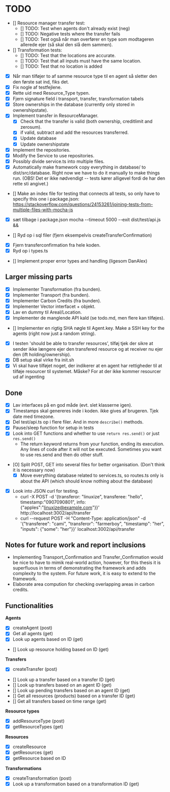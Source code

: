 # TODO
- [] Resource manager transfer test: 
    - [] TODO: Test when agents don't already exist (neg)
    - [] TODO: Negative tests where the transfer fails
    - [] TODO: Test også når man overfører en type som modtageren allerede ejer (så skal den slå dem sammen).
- [] Transformation tests:
    - [] TODO: Test that the locations are accurate.
    - [] TODO: Test that all inputs must have the same location.
    - [] TODO: Test that no location is added
- [X] Når man tilføjer to af samme resource type til en agent så sletter den den første sat ind, fiks det. 
- [x] Fix nogle af testfejlene. 
- [x] Rette uid med Resource_Type typen. 
- [x] Fjern signature field i transport, transfer, transformation tabels
- [X] Store ownerships in the database (currently only stored in ownershipstate). 
- [X] Implement transfer in ResourceManager.
    - [X] Check that the transfer is valid (both ownership, creditlimit and zerosum).
    - [X] if valid, subtract and add the resources transferred. 
    - [X] Update database
    - [X] Update ownershipstate
- [X] Implement the repositories.
- [X] Modify the Service to use repositories. 
- [X] Possibly divide service.ts into multiple files.
- [x] Automatically make framework copy everything in database/ to dist/src/database. Right now we have to do it manually to make things run. (OBS! Det er ikke nødvendigt -- tests kører alligevel fordi de har den rette sti angivet.)
- [] Make an index file for testing that connects all tests, so only have to
  specify this one i package.json: https://stackoverflow.com/questions/24153261/joining-tests-from-multiple-files-with-mocha-js
- [x] sæt tilbage i package.json  mocha --timeout 5000 --exit dist/test/api.js &&
- [] Ryd op i sql filer (fjern eksempelvis createTransferConfirmation)
- [X] Fjern transferconfirmation fra hele koden. 
- [X] Ryd op i types.ts
- [] Implement proper error types and handling (ligesom DanAlex)


## Larger missing parts

- [X] Implementer Transformation (fra bunden).
- [X] Implementer Transport (fra bunden).
- [X] Implementer Carbon Credits (fra bunden).
- [X] Implementer Vector interfacet + objekt.
- [X] Lav en dummy til Areal/Location.
- [X] Implementer de manglende API kald (se todo.md, men flere kan tilføjes).
- [] Implementer en rigtig SHA nøgle til Agent.key. Make a SSH key for the agents (right now just a random string).
- [X] I testen 'should be able to transfer resources', tilføj tjek der sikre at sender ikke længere
     ejer den transfered resource og at receiver nu ejer den (ift holding/ownership).
- [X] DB setup skal virke fra init.sh
- [X] Vi skal have tilføjet noget, der indikerer at en agent har rettigheder til at tilføje resourcer til systemet. Måske? For at der ikke kommer resourcer ud af ingenting

## Done

- [X] Lav interfaces på en god måde (evt. slet klasserne igen).
- [X] Timestamps skal genereres inde i koden. ikke gives af brugeren. Tjek date med timezone.
- [X] Del test/api.ts op i flere filer. And in more `describe()` methods.
- [X] Pause/sleep function for setup in tests
- [x] Look into GET functions and whether to use `return res.send()` or just `res.send()`
	- The return keyword returns from your function, ending its execution. Any lines of code after it will not be executed.
	Sometimes you want to use res.send and then do other stuff.
- [O] Split POST, GET into several files for better organisation. (Don't think it is necessary now)
	- [X] Move everything database related to services.ts, so routes.ts only is about the API (which should know nothing about the database)
- [x] Look into JSON curl for testing.
	- curl -X POST -d '{transferor: "linuxize", transferee: "hello", timestamp:"0907090801", info: {"apples":"linuxize@example.com"}}' http://localhost:3002/api/transfer
	- curl --request POST -H "Content-Type: application/json" -d '{"transferee": "cami", "transferor": "farmerboy", "timestamp": "her", "inputs": {"some": "her"}}' localhost:3002/api/transfer


## Notes for future work and report inclusions

- Implementing Transport_Confirmation and Transfer_Confirmation would be nice to have to mimik real-world action, however, for this thesis it is superfluous in terms of demonstrating the framework and adds complexity to the system. For future work, it is easy to extend to the framework. 
- Elaborate area compution for checking overlapping areas in carbon credits. 

## Functionalities

**Agents**
- [x] createAgent (post)
- [x] Get all agents (get)
- [x] Look up agents based on ID (get)
- [] Look up resource holding based on ID (get)

**Transfers**
- [x] createTransfer (post)
- [] Look up a transfer based on a transfer ID (get)
- [] Look up transfers based on an agent ID (get)
- [] Look up pending transfers based on an agent ID (get)
- [] Get all resources (products) based on a transfer ID (get)
- [] Get all transfers based on time range (get)

**Resource types**
- [x] addResourceType (post)
- [x] getResourceTypes (get)

**Resources**
- [x] createResource
- [x] getResources (get)
- [x] getResource based on ID

**Transformations**
- [X] createTransformation (post)
- [X] Look up a transformation based on a transformation ID (get)
